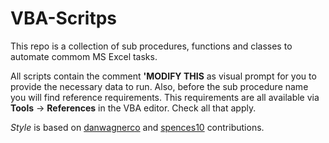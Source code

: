 # VBA-Scritps
This repo is a collection of sub procedures, functions and classes to automate commom MS Excel tasks.

All scripts contain the comment __'MODIFY THIS__ as visual prompt for you to provide the necessary data to run. Also, before the sub procedure name you will find reference requirements. This requirements are all available via __Tools__ -> __References__ in the VBA editor. Check all that apply.

*Style* is based on [danwagnerco](https://github.com/danwagnerco/vba-style-guide) and [spences10](https://github.com/spences10/VBA-Coding-Standards) contributions.

